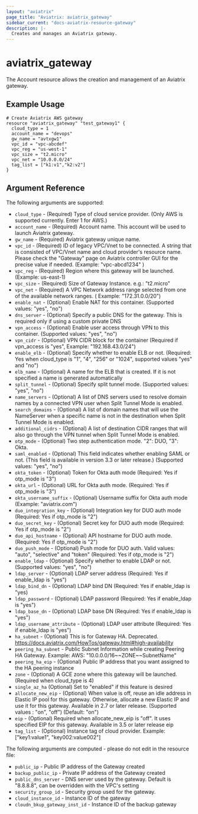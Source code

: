 ```yaml
---
layout: "aviatrix"
page_title: "Aviatrix: aviatrix_gateway"
sidebar_current: "docs-aviatrix-resource-gateway"
description: |-
  Creates and manages an Aviatrix gateway.
---
```


# aviatrix_gateway

The Account resource allows the creation and management of an Aviatrix gateway.

## Example Usage

```hcl
# Create Aviatrix AWS gateway
resource "aviatrix_gateway" "test_gateway1" {
  cloud_type = 1
  account_name = "devops"
  gw_name = "avtxgw1"
  vpc_id = "vpc-abcdef"
  vpc_reg = "us-west-1"
  vpc_size = "t2.micro"
  vpc_net = "10.0.0.0/24"
  tag_list = ["k1:v1","k2:v2"]
}
```

## Argument Reference

The following arguments are supported:

* `cloud_type` - (Required) Type of cloud service provider. (Only AWS is supported currently. Enter 1 for AWS.)
* `account_name` - (Required) Account name. This account will be used to launch Aviatrix gateway.
* `gw_name` - (Required) Aviatrix gateway unique name.
* `vpc_id` - (Required) ID of legacy VPC/Vnet to be connected. A string that is consisted of VPC/Vnet name and cloud provider's resource name. Please check the "Gateway" page on Aviatrix controller GUI for the precise value if needed. (Example:  "vpc-abcd1234" )
* `vpc_reg` - (Required) Region where this gateway will be launched. (Example: us-east-1)
* `vpc_size` - (Required) Size of Gateway Instance. e.g.: "t2.micro"
* `vpc_net` - (Required) A VPC Network address range selected from one of the available network ranges. ( Example: "172.31.0.0/20")
* `enable_nat` - (Optional) Enable NAT for this container. (Supported values: "yes", "no")
* `dns_server` - (Optional) Specify a public DNS for the gateway. This is required only if using a custom private DNS
* `vpn_access` - (Optional) Enable user access through VPN to this container. (Supported values: "yes", "no")
* `vpn_cidr` - (Optional) VPN CIDR block for the container (Required if vpn_access is "yes", Example: "192.168.43.0/24")
* `enable_elb` - (Optional) Specify whether to enable ELB or not. (Required: Yes when cloud_type is "1", "4", "256" or "1024", supported values "yes" and "no")
* `elb_name` - (Optional) A name for the ELB that is created. If it is not specified a name is generated automatically
* `split_tunnel` - (Optional) Specify split tunnel mode. (Supported values: "yes", "no")
* `name_servers` - (Optional) A list of DNS servers used to resolve domain names by a connected VPN user when Split Tunnel Mode is enabled.
* `search_domains` - (Optional) A list of domain names that will use the NameServer when a specific name is not in the destination when Split Tunnel Mode is enabled.
* `additional_cidrs` - (Optional) A list of destination CIDR ranges that will also go through the VPN tunnel when Split Tunnel Mode is enabled.
* `otp_mode` - (Optional) Two step authentication mode. "2": DUO, "3": Okta.
* `saml_enabled` - (Optional) This field indicates whether enabling SAML or not. (This field is available in version 3.3 or later release.) (Supported values: "yes", "no")
* `okta_token` - (Optional) Token for Okta auth mode (Required: Yes if otp_mode is "3")
* `okta_url` - (Optional) URL for Okta auth mode. (Required: Yes if otp_mode is "3")
* `okta_username_suffix` - (Optional) Username suffix for Okta auth mode (Example: "aviatrix.com")
* `duo_integration_key` - (Optional) Integration key for DUO auth mode (Required: Yes if otp_mode is "2")
* `duo_secret_key` - (Optional) Secret key for DUO auth mode (Required: Yes if otp_mode is "2")
* `duo_api_hostname` - (Optional) API hostname for DUO auth mode. (Required: Yes if otp_mode is "2")
* `duo_push_mode` - (Optional) Push mode for DUO auth. Valid values: "auto", "selective" and "token" (Required: Yes if otp_mode is "2")
* `enable_ldap` - (Optional) Specify whether to enable LDAP or not. (Supported values: "yes", "no")
* `ldap_server` - (Optional) LDAP server address (Required: Yes if enable_ldap is "yes")
* `ldap_bind_dn` - (Optional) LDAP bind DN (Required: Yes if enable_ldap is "yes)
* `ldap_password` - (Optional) LDAP password (Required: Yes if enable_ldap is "yes")
* `ldap_base_dn` - (Optional) LDAP base DN (Required: Yes if enable_ldap is "yes")
* `ldap_username_attribute` - (Optional) LDAP user attribute (Required: Yes if enable_ldap is "yes")
* `ha_subnet` - (Optional) This is for Gateway HA. Deprecated. https://docs.aviatrix.com/HowTos/gateway.html#high-availability
* `peering_ha_subnet` - Public Subnet Information while creating Peering HA Gateway. Example: AWS: "10.0.0.0/16\~\~ZONE\~\~SubnetName"
* `peering_ha_eip` - (Optional) Public IP address that you want assigned to the HA peering instance
* `zone` - (Optional) A GCE zone where this gateway will be launched. (Required when cloud_type is 4)
* `single_az_ha` (Optional) Set to "enabled" if this feature is desired
* `allocate_new_eip` - (Optional) When value is off, reuse an idle address in Elastic IP pool for this gateway. Otherwise, allocate a new Elastic IP and use it for this gateway. Available in 2.7 or later release. (Supported values : "on", "off") (Default: "on")
* `eip` - (Optional) Required when allocate_new_eip is "off". It uses specified EIP for this gateway. Available in 3.5 or later release eip
* `tag_list` - (Optional) Instance tag of cloud provider. Example: ["key1:value1", "key002:value002"]


The following arguments are computed - please do not edit in the resource file:

* `public_ip` - Public IP address of the Gateway created
* `backup_public_ip` - Private IP address of the Gateway created
* `public_dns_server` - DNS server used by the gateway. Default is "8.8.8.8", can be overridden with the VPC's setting
* `security_group_id` - Security group used for the gateway.
* `cloud_instance_id` - Instance ID of the gateway
* `cloudn_bkup_gateway_inst_id` - Instance ID of the backup gateway
